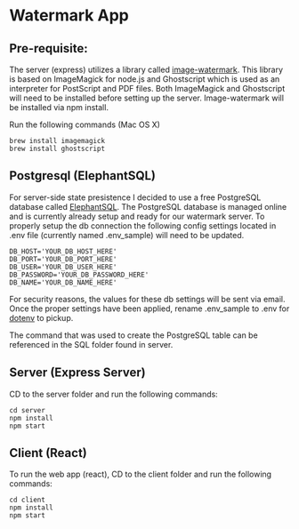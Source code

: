 # Watermark App

## Pre-requisite:
The server (express) utilizes a library called [image-watermark](https://github.com/luthraG/image-watermark). This library is based on ImageMagick for node.js and Ghostscript which is used as an interpreter for PostScript and PDF files. Both ImageMagick and Ghostscript will need to be installed before setting up the server.  Image-watermark will be installed via npm install.

Run the following commands (Mac OS X)
```shell
brew install imagemagick
brew install ghostscript
```

## Postgresql (ElephantSQL)

For server-side state presistence I decided to use a free PostgreSQL database called [ElephantSQL](https://www.elephantsql.com/). The PostgreSQL database is managed online and is currently already setup and ready for our watermark server. To properly setup the db connection the following config settings located in .env file (currently named .env_sample) will need to be updated.

```shell
DB_HOST='YOUR_DB_HOST_HERE'
DB_PORT='YOUR_DB_PORT_HERE'
DB_USER='YOUR_DB_USER_HERE'
DB_PASSWORD='YOUR_DB_PASSWORD_HERE'
DB_NAME='YOUR_DB_NAME_HERE'
```

For security reasons, the values for these db settings will be sent via email. Once the proper settings have been applied, rename .env_sample to .env for [dotenv](https://github.com/motdotla/dotenv) to pickup.

The command that was used to create the PostgreSQL table can be referenced in the SQL folder found in server.

## Server (Express Server)

CD to the server folder and run the following commands:

```shell
cd server
npm install
npm start
```

## Client (React)

To run the web app (react), CD to the client folder and run the following commands:

```shell
cd client
npm install
npm start
```

